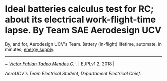 # Ideal batteries calculus test for RC; about its electrical work-flight-time lapse. By Team SAE Aerodesign UCV

By, and for, Aerodesign UCV's Team. Battery (in-flight) lifetime, automate, in minutes; [energy supply](https://repl.it/@Bantman/Battery-calculus-work-lifetime-in-RC-creations).
_______________________________________________________________________________________________________




 ~ _[Victor Fabian Tadeo Mendes C.](https://github.com/fabianmendes/isa-calculator)·._ | EUPLv1.2, 2018 |

_AeroUCV's Team Electrical Student,_
_Departament Electrical Chief._
